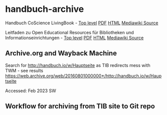 # handbuch-archive

Handbuch CoScience LivingBook - [Top level](co-science-living-book/) [PDF](co-science-living-book/PDF/CoScience_LivingBook.pdf) [HTML](co-science-living-book/html/index.html) [Mediawiki Source](co-science-living-book/mediawiki-source/) 

Leitfaden zu Open Educational Resources für Bibliotheken und Informationseinrichtungen - [Top level](oer/) [PDF](oer/pdf/OER.pdf) [HTML](oer/html/index.html) [Mediawiki Source](eor/mediawiki-source/) 

## Archive.org and Wayback Machine

Search for http://handbuch.io/w/Hauptseite as TIB redirects mess with TWM - see results https://web.archive.org/web/20160801000000*/http://handbuch.io/w/Hauptseite

Accessed: Feb 2023 SW

## Workflow for archiving from TIB site to Git repo



